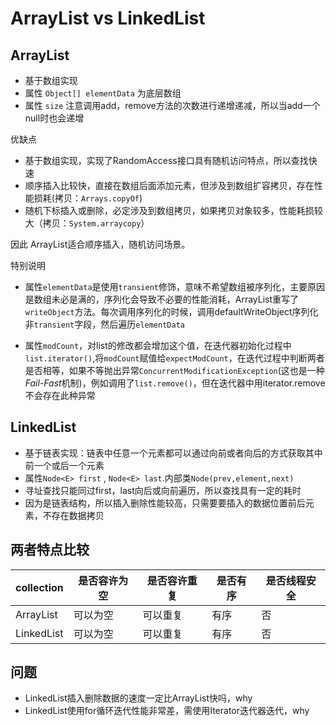 # ArrayList vs LinkedList


## ArrayList

- 基于数组实现
- 属性 `Object[] elementData` 为底层数组 
- 属性 `size` 注意调用add，remove方法的次数进行递增递减，所以当add一个null时也会递增

优缺点

- 基于数组实现，实现了RandomAccess接口具有随机访问特点，所以查找快速
- 顺序插入比较快，直接在数组后面添加元素，但涉及到数组扩容拷贝，存在性能损耗(拷贝：`Arrays.copyOf`)
- 随机下标插入或删除，必定涉及到数组拷贝，如果拷贝对象较多，性能耗损较大（拷贝：`System.arraycopy`）

因此 ArrayList适合顺序插入，随机访问场景。

特别说明

-  属性`elementData`是使用`transient`修饰，意味不希望数组被序列化，主要原因是数组未必是满的，序列化会导致不必要的性能消耗，ArrayList重写了`writeObject`方法。每次调用序列化的时候，调用defaultWriteObject序列化非`transient`字段，然后遍历`elementData`

-  属性`modCount`，对list的修改都会增加这个值，在迭代器初始化过程中`list.iterator()`,将`modCount`赋值给`expectModCount`，在迭代过程中判断两者是否相等，如果不等抛出异常`ConcurrentModificationException`(这也是一种*Fail-Fast*机制)，例如调用了`list.remove()`，但在迭代器中用iterator.remove不会存在此种异常

## LinkedList

- 基于链表实现：链表中任意一个元素都可以通过向前或者向后的方式获取其中前一个或后一个元素
- 属性`Node<E> first` , `Node<E> last`.内部类`Node(prev,element,next)`  
- 寻址查找只能同过first，last向后或向前遍历，所以查找具有一定的耗时
- 因为是链表结构，所以插入删除性能较高，只需要要插入的数据位置前后元素，不存在数据拷贝


## 两者特点比较
collection|是否容许为空|是否容许重复|是否有序|是否线程安全
---|---|---|---|---
ArrayList|可以为空|可以重复|有序|否
LinkedList|可以为空|可以重复|有序|否


## 问题
- LinkedList插入删除数据的速度一定比ArrayList快吗，why
- LinkedList使用for循环迭代性能非常差，需使用Iterator迭代器迭代，why





